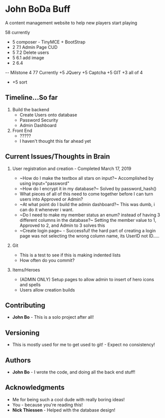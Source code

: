 # John BoDa Buff

A content management website to help new players start playing


58 currently
+ 5 composer - TinyMCE + BootStrap
+ 2 7.1 Admin Page CUD
+ 5 7.2 Delete users
+ 5 6.1 add image
+ 2 6.4

-- Milstone 4
77 Currently
+5 JQuery
+5 Captcha
+5 GIT 
+3 all of 4
- +5 sort
 
## Timeline...So far

1. Build the backend
    - Create Users onto database
    - Password Security
    - Admin Dashboard
2. Front End
    - ?????
    - I haven't thought this far ahead yet

## Current Issues/Thoughts in Brain
1. User registration and creation - Completed March 17, 2019
    - ~How do I make the textbox all stars on input?~ Accomplished by using input="password"
    - ~How do I encrypt it in my database?~ Solved by password_hash()
    - What pieces of all of this need to come together before I can turn users into Approved or Admin?
    - ~At what point do I build the admin dashboard?~ This was dumb, i can do it whenever i want.
    - ~Do I need to make my member status an enum? instead of having 3 different columns in the database?~ Setting the member value to 1, Approved to 2, and Admin to 3 solves this
    - ~Create login page~ - Successful! the hard part of creating a login page was not selecting the wrong column name, its UserID not ID.....
    
2. Git
    - This is a test to see if this is making indented lists
    - How often do you commit?
3. Items/Heroes
    - (ADMIN ONLY) Setup pages to allow admin to insert of hero icons and spells
    - Users allow creation builds


## Contributing
* **John Bo** - This is a solo project after all!

## Versioning

* This is mostly used for me to get used to git! - Expect no consistency!

## Authors

* **John Bo** - I wrote the code, and doing all the back end stuff!


## Acknowledgments

* Me for being such a cool dude with really boring ideas!
* You - because you're reading this!
* **Nick Thiessen** - Helped with the database design!
